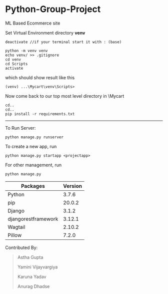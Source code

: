 # Python-Group-Project
ML Based Ecommerce site 

Set Virtual Environment directory **venv**
```
deactivate //if your terminal start it with : (base)

python -m venv venv
echo venv/ >> .gitignore
cd venv
cd Scripts
activate
```
which should show result like this
```
(venv) ...\Mycart\venv\Scripts>
```
Now come back to our top most level directory in \Mycart
```
cd..
cd..
pip install -r requirements.txt
```
---
To Run Server:
```
python manage.py runserver
```
To create a new app, run
```
python manage.py startapp <projectapp>
```
For other management, run
```
python manage.py
```


Packages | Version
--------- | -------
Python  | 3.7.6
pip | 20.0.2
Django | 3.1.2
djangorestframework | 3.12.1
Wagtail | 2.10.2
Pillow | 7.2.0 


Contributed By:
>Astha Gupta
>
>Yamini Vijayvargiya
>
>Karuna Yadav
>
>Anurag Dhadse
